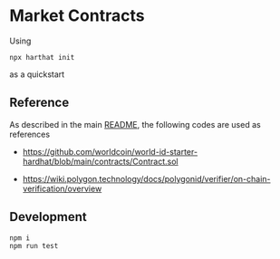 # Market Contracts

Using

```
npx harthat init
```

as a quickstart

## Reference

As described in the main [README](../../README.md), the following codes are used as references

- https://github.com/worldcoin/world-id-starter-hardhat/blob/main/contracts/Contract.sol

- https://wiki.polygon.technology/docs/polygonid/verifier/on-chain-verification/overview

## Development

```
npm i
npm run test
```
